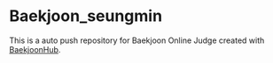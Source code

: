 # Baekjoon_seungmin
This is a auto push repository for Baekjoon Online Judge created with [BaekjoonHub](https://github.com/BaekjoonHub/BaekjoonHub).

